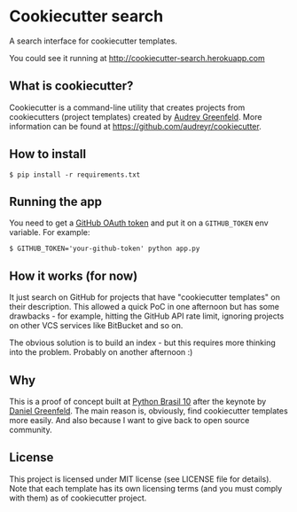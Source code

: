 # Cookiecutter search

A search interface for cookiecutter templates.

You could see it running at http://cookiecutter-search.herokuapp.com

## What is cookiecutter?

Cookiecutter is a command-line utility that creates projects from
cookiecutters (project templates) created by [Audrey Greenfeld][audrey].
More information can be found at https://github.com/audreyr/cookiecutter.

## How to install

    $ pip install -r requirements.txt

## Running the app

You need to get a [GitHub OAuth token][oauth_token] and put it on a
`GITHUB_TOKEN` env variable. For example:

    $ GITHUB_TOKEN='your-github-token' python app.py

## How it works (for now)

It just search on GitHub for projects that have "cookiecutter templates"
on their description. This allowed a quick PoC in one afternoon but has
some drawbacks - for example, hitting the GitHub API rate limit,
ignoring projects on other VCS services like BitBucket and so on.

The obvious solution is to build an index - but this requires more
thinking into the problem. Probably on another afternoon :)

## Why

This is a proof of concept built at [Python Brasil 10][] after the
keynote by [Daniel Greenfeld][pydanny]. The main reason is, obviously,
find cookiecutter templates more easily. And also because I want to
give back to open source community.

## License

This project is licensed under MIT license (see LICENSE file for
details). Note that each template has its own licensing terms (and you
must comply with them) as of cookiecutter project.

[oauth_token]: https://developer.github.com/v3/auth/#via-oauth-tokens
[Python Brasil 10]: http://2014.pythonbrasil.org.br
[pydanny]: http://pydanny.com
[Audrey]: http://audreyr.com
